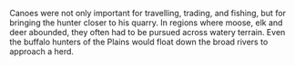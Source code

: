 Canoes were not only important for travelling, trading, and fishing, but for bringing the hunter closer to his quarry. In regions where moose, elk and deer abounded, they often had to be pursued across watery terrain. Even the buffalo hunters of the Plains would float down the broad rivers to approach a herd.